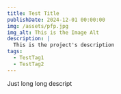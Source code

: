 ```yaml
---
title: Test Title
publishDate: 2024-12-01 00:00:00
img: /assets/pfp.jpg
img_alt: This is the Image Alt
description: |
  This is the project's description
tags:
  - TestTag1
  - TestTag2
---
```


Just long long descript
